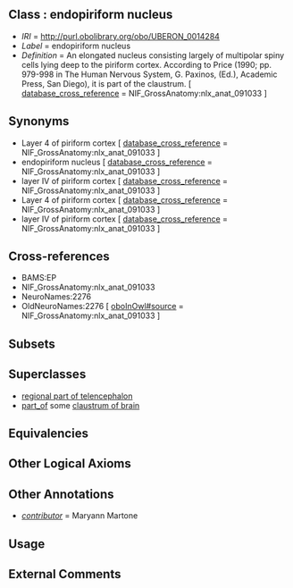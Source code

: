 
## Class : endopiriform nucleus

 * *IRI* = http://purl.obolibrary.org/obo/UBERON_0014284
 * *Label* = endopiriform nucleus
 * *Definition* = An elongated nucleus consisting largely of multipolar spiny cells lying deep to the piriform cortex. 
According to Price (1990; pp. 979-998 in The Human Nervous System, G. Paxinos, (Ed.), Academic Press, San Diego), it is part of the claustrum. [ [database_cross_reference](../../ef/oboInOwl#hasDbXref.md) = NIF_GrossAnatomy:nlx_anat_091033 ]

## Synonyms

 * Layer 4 of piriform cortex [ [database_cross_reference](../../ef/oboInOwl#hasDbXref.md) = NIF_GrossAnatomy:nlx_anat_091033 ]
 * endopiriform nucleus [ [database_cross_reference](../../ef/oboInOwl#hasDbXref.md) = NIF_GrossAnatomy:nlx_anat_091033 ]
 * layer IV of piriform cortex [ [database_cross_reference](../../ef/oboInOwl#hasDbXref.md) = NIF_GrossAnatomy:nlx_anat_091033 ]
 * Layer 4 of piriform cortex [ [database_cross_reference](../../ef/oboInOwl#hasDbXref.md) = NIF_GrossAnatomy:nlx_anat_091033 ]
 * layer IV of piriform cortex [ [database_cross_reference](../../ef/oboInOwl#hasDbXref.md) = NIF_GrossAnatomy:nlx_anat_091033 ]

## Cross-references

 * BAMS:EP
 * NIF_GrossAnatomy:nlx_anat_091033
 * NeuroNames:2276
 * OldNeuroNames:2276 [ [oboInOwl#source](../../ce/oboInOwl#source.md) = NIF_GrossAnatomy:nlx_anat_091033 ]

## Subsets


## Superclasses

 * [regional part of telencephalon](../../UBERON/91/UBERON_0002791.md)
 * [part_of](../../BFO/50/BFO_0000050.md) some [claustrum of brain](../../UBERON/23/UBERON_0002023.md)

## Equivalencies


## Other Logical Axioms


## Other Annotations

 * *[contributor](../../or/contributor.md)* = Maryann Martone

## Usage


## External Comments

